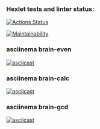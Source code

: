 ### Hexlet tests and linter status:

[![Actions Status](https://github.com/SayanGthb/frontend-project-44/actions/workflows/hexlet-check.yml/badge.svg)](https://github.com/SayanGthb/frontend-project-44/actions)

[![Maintainability](https://api.codeclimate.com/v1/badges/76885834b2528a2855e1/maintainability)](https://codeclimate.com/github/SayanGthb/frontend-project-44/maintainability)

### asciinema brain-even
[![asciicast](https://asciinema.org/a/AQaB9UYqFYjjxIAKBY7AQ14eq.svg)](https://asciinema.org/a/AQaB9UYqFYjjxIAKBY7AQ14eq)

### asciinema brain-calc
[![asciicast](https://asciinema.org/a/ZEPNyttUqRnNMkUUqjNAyIOZY.svg)](https://asciinema.org/a/ZEPNyttUqRnNMkUUqjNAyIOZY)

### asciinema brain-gcd
[![asciicast](https://asciinema.org/a/637049.svg)](https://asciinema.org/a/637049)